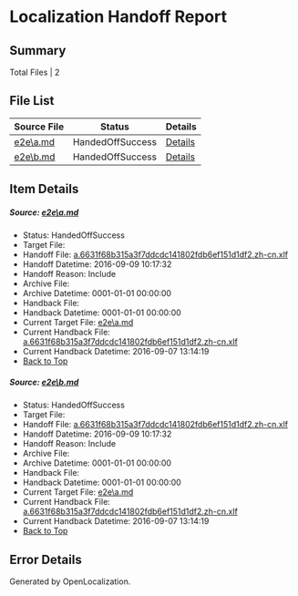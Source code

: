 # <a name='report-top'></a> Localization Handoff Report

## Summary
 Total Files | 2

## File List
 Source File | Status | Details 
 ----------- | ------ | ------- 
 [e2e\a.md](https://github.com/OpenLocalizationTestOrg/ol-test0/blob/ef5cdbbc88b91d1f0dd5ee291704cc074d4b74d8/e2e/a.md) | HandedOffSuccess | [Details](#de769592f87d2d457c3abbcccbc0221453a26a381)
 [e2e\b.md](https://github.com/OpenLocalizationTestOrg/ol-test0/blob/ef5cdbbc88b91d1f0dd5ee291704cc074d4b74d8/e2e/b.md) | HandedOffSuccess | [Details](#de769592f87d2d457c3abbcccbc0221453a26a382)

## Item Details
##### <a name='de769592f87d2d457c3abbcccbc0221453a26a381'></a> Source: [e2e\a.md](https://github.com/OpenLocalizationTestOrg/ol-test0/blob/ef5cdbbc88b91d1f0dd5ee291704cc074d4b74d8/e2e/a.md)
* Status: HandedOffSuccess
* Target File: 
* Handoff File: [a.6631f68b315a3f7ddcdc141802fdb6ef151d1df2.zh-cn.xlf](https://github.com/OpenLocalizationTestOrg/ol-test0-handoff/blob/a097be036f5bd4d18e8184241baa89c1a20ed1f9/ol-handoff/OpenLocalizationTestOrg/ol-test0-zhcn/yuwzho/ht/a.6631f68b315a3f7ddcdc141802fdb6ef151d1df2.zh-cn.xlf)
* Handoff Datetime: 2016-09-09 10:17:32
* Handoff Reason: Include
* Archive File: 
* Archive Datetime: 0001-01-01 00:00:00
* Handback File: 
* Handback Datetime: 0001-01-01 00:00:00
* Current Target File: [e2e\a.md](https://github.com/OpenLocalizationTestOrg/ol-test0-zhcn/blob/fc79c9906a0ce80d5e27f0f148dad4c762fdcd57/e2e/a.md)
* Current Handback File: [a.6631f68b315a3f7ddcdc141802fdb6ef151d1df2.zh-cn.xlf](https://github.com/OpenLocalizationTestOrg/ol-test0-handback/blob/51bd865c972fd4c8c4019ee1a55523ab9f0fa45c/ol-handback/OpenLocalizationTestOrg/ol-test0-zhcn/yuwzho/ht/a.6631f68b315a3f7ddcdc141802fdb6ef151d1df2.zh-cn.xlf)
* Current Handback Datetime: 2016-09-07 13:14:19
* [Back to Top](#report-top)

##### <a name='de769592f87d2d457c3abbcccbc0221453a26a382'></a> Source: [e2e\b.md](https://github.com/OpenLocalizationTestOrg/ol-test0/blob/ef5cdbbc88b91d1f0dd5ee291704cc074d4b74d8/e2e/b.md)
* Status: HandedOffSuccess
* Target File: 
* Handoff File: [a.6631f68b315a3f7ddcdc141802fdb6ef151d1df2.zh-cn.xlf](https://github.com/OpenLocalizationTestOrg/ol-test0-handoff/blob/a097be036f5bd4d18e8184241baa89c1a20ed1f9/ol-handoff/OpenLocalizationTestOrg/ol-test0-zhcn/yuwzho/ht/a.6631f68b315a3f7ddcdc141802fdb6ef151d1df2.zh-cn.xlf)
* Handoff Datetime: 2016-09-09 10:17:32
* Handoff Reason: Include
* Archive File: 
* Archive Datetime: 0001-01-01 00:00:00
* Handback File: 
* Handback Datetime: 0001-01-01 00:00:00
* Current Target File: [e2e\a.md](https://github.com/OpenLocalizationTestOrg/ol-test0-zhcn/blob/fc79c9906a0ce80d5e27f0f148dad4c762fdcd57/e2e/a.md)
* Current Handback File: [a.6631f68b315a3f7ddcdc141802fdb6ef151d1df2.zh-cn.xlf](https://github.com/OpenLocalizationTestOrg/ol-test0-handback/blob/51bd865c972fd4c8c4019ee1a55523ab9f0fa45c/ol-handback/OpenLocalizationTestOrg/ol-test0-zhcn/yuwzho/ht/a.6631f68b315a3f7ddcdc141802fdb6ef151d1df2.zh-cn.xlf)
* Current Handback Datetime: 2016-09-07 13:14:19
* [Back to Top](#report-top)


## Error Details

Generated by OpenLocalization.
